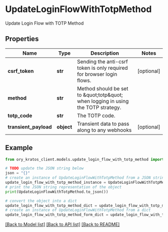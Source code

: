 # UpdateLoginFlowWithTotpMethod

Update Login Flow with TOTP Method

## Properties

Name | Type | Description | Notes
------------ | ------------- | ------------- | -------------
**csrf_token** | **str** | Sending the anti-csrf token is only required for browser login flows. | [optional] 
**method** | **str** | Method should be set to \&quot;totp\&quot; when logging in using the TOTP strategy. | 
**totp_code** | **str** | The TOTP code. | 
**transient_payload** | **object** | Transient data to pass along to any webhooks | [optional] 

## Example

```python
from ory_kratos_client.models.update_login_flow_with_totp_method import UpdateLoginFlowWithTotpMethod

# TODO update the JSON string below
json = "{}"
# create an instance of UpdateLoginFlowWithTotpMethod from a JSON string
update_login_flow_with_totp_method_instance = UpdateLoginFlowWithTotpMethod.from_json(json)
# print the JSON string representation of the object
print(UpdateLoginFlowWithTotpMethod.to_json())

# convert the object into a dict
update_login_flow_with_totp_method_dict = update_login_flow_with_totp_method_instance.to_dict()
# create an instance of UpdateLoginFlowWithTotpMethod from a dict
update_login_flow_with_totp_method_form_dict = update_login_flow_with_totp_method.from_dict(update_login_flow_with_totp_method_dict)
```
[[Back to Model list]](../README.md#documentation-for-models) [[Back to API list]](../README.md#documentation-for-api-endpoints) [[Back to README]](../README.md)


